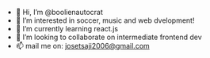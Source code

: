 - 👋 Hi, I’m @boolienautocrat
- 👀 I’m interested in soccer, music and web dvelopment!
- 🌱 I’m currently learning react.js
- 💞️ I’m looking to collaborate on intermediate frontend dev
- 📫 mail me on: josetsaji2006@gmail.com

<!---
boolienautocrat/boolienautocrat is a ✨ special ✨ repository because its `README.md` (this file) appears on your GitHub profile.
You can click the Preview link to take a look at your changes.
--->
